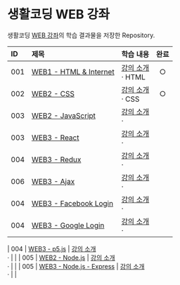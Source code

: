 # 생활코딩 WEB 강좌

생활코딩 [WEB 강좌](https://opentutorials.org/course/3083)의 학습 결과물을 저장한 Repository.

| ID  | 제목                                                                                                      | 학습 내용                                                    | 완료 |
| :-- | :-------------------------------------------------------------------------------------------------------- | :----------------------------------------------------------- | :--: |
| 001 | [WEB1 - HTML & Internet](https://github.com/hwahyeon/Web_Open/tree/main/WEB1%20-%20HTML%20%26%20Internet) | [강의 소개](https://opentutorials.org/course/3084)<br>· HTML |  ○   |
| 002 | [WEB2 - CSS](https://github.com/hwahyeon/Web_Open/tree/main/WEB2%20-%20CSS)                               | [강의 소개](https://opentutorials.org/course/3086)<br>· CSS  |  ○   |
| 003 | [WEB2 - JavaScript]()                                                                                     | [강의 소개](https://opentutorials.org/course/3085)<br>·      |
| 003 | [WEB3 - React]()                                                                                          | [강의 소개]()<br>·                                           |      |
| 004 | [WEB3 - Redux]()                                                                                          | [강의 소개]()<br>·                                           |      |
| 006 | [WEB3 - Ajax]()                                                                                           | [강의 소개](https://opentutorials.org/course/3281)<br>·      |      |
| 004 | [WEB3 - Facebook Login]()                                                                                 | [강의 소개](https://opentutorials.org/course/3423)<br>·      |      |
| 004 | [WEB3 - Google Login]()                                                                                   | [강의 소개](https://opentutorials.org/course/3424)<br>·      |      |

| 004 | [WEB3 - p5.js]() | [강의 소개](https://opentutorials.org/course/4659)<br>· | |
| 005 | [WEB2 - Node.js]() | [강의 소개](https://opentutorials.org/course/3332)<br>· | |
| 005 | [WEB3 - Node.js - Express]() | [강의 소개](https://opentutorials.org/course/3370)<br>· | |
